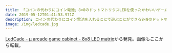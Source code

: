 ```yaml
---
title: 「コインの代わりにコイン電池」8×8のドットマトリクスLEDを使ったかわいいゲーム機
date: 2019-05-12T01:41:53.971Z
description: コインの代わりにコイン電池を入れることで遊ぶことができる8×8のドットマトリクスLEDを使ったかわいく、かっこいいゲーム機を紹介します。
image: /img/ledcade.jpg
---
```

[LedCade - µ arcade game cabinet - 8x8 LED matrix](https://hackaday.io/project/165207-ledcade-arcade-game-cabinet-8x8-led-matrix)から発見。画像もここから転載。
